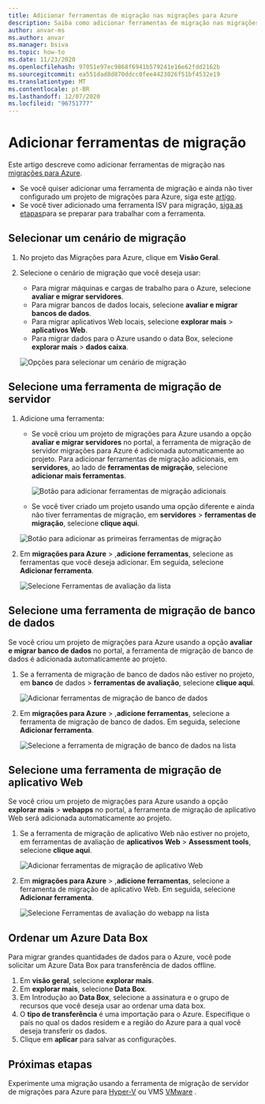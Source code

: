 ```yaml
---
title: Adicionar ferramentas de migração nas migrações para Azure
description: Saiba como adicionar ferramentas de migração nas migrações para Azure.
author: anvar-ms
ms.author: anvar
ms.manager: bsiva
ms.topic: how-to
ms.date: 11/23/2020
ms.openlocfilehash: 97051e97ec9868f6941b579241e16e62fdd2162b
ms.sourcegitcommit: ea551dad8d870ddcc0fee4423026f51bf4532e19
ms.translationtype: MT
ms.contentlocale: pt-BR
ms.lasthandoff: 12/07/2020
ms.locfileid: "96751777"
---
```

# <a name="add-migration-tools"></a>Adicionar ferramentas de migração

Este artigo descreve como adicionar ferramentas de migração nas [migrações para Azure](./migrate-services-overview.md).

- Se você quiser adicionar uma ferramenta de migração e ainda não tiver configurado um projeto de migrações para Azure, siga este [artigo](create-manage-projects.md).
- Se você tiver adicionado uma ferramenta ISV para migração, [siga as etapas](prepare-isv-movere.md)para se preparar para trabalhar com a ferramenta.

## <a name="select-a-migration-scenario"></a>Selecionar um cenário de migração

1. No projeto das Migrações para Azure, clique em **Visão Geral**.
2. Selecione o cenário de migração que você deseja usar:

    - Para migrar máquinas e cargas de trabalho para o Azure, selecione **avaliar e migrar servidores**.
    - Para migrar bancos de dados locais, selecione **avaliar e migrar bancos de dados**.
    - Para migrar aplicativos Web locais, selecione **explorar mais**  >  **aplicativos Web**.
    - Para migrar dados para o Azure usando o data Box, selecione **explorar mais**  >  **dados caixa**.

    ![Opções para selecionar um cenário de migração](./media/how-to-migrate/migrate-scenario.png)


## <a name="select-a-server-migration-tool"></a>Selecione uma ferramenta de migração de servidor

1. Adicione uma ferramenta:

    - Se você criou um projeto de migrações para Azure usando a opção **avaliar e migrar servidores** no portal, a ferramenta de migração de servidor migrações para Azure é adicionada automaticamente ao projeto. Para adicionar ferramentas de migração adicionais, em **servidores**, ao lado de **ferramentas de migração**, selecione **adicionar mais ferramentas**.
    
         ![Botão para adicionar ferramentas de migração adicionais](./media/how-to-migrate/add-migration-tools.png)

    - Se você tiver criado um projeto usando uma opção diferente e ainda não tiver ferramentas de migração, em **servidores**  >  **ferramentas de migração**, selecione **clique aqui**.

    ![Botão para adicionar as primeiras ferramentas de migração](./media/how-to-migrate/no-migration-tool.png)

2. Em **migrações para Azure**  >  ,**adicione ferramentas**, selecione as ferramentas que você deseja adicionar. Em seguida, selecione **Adicionar ferramenta**.

    ![Selecione Ferramentas de avaliação da lista](./media/how-to-migrate/select-migration-tool.png)


## <a name="select-a-database-migration-tool"></a>Selecione uma ferramenta de migração de banco de dados

Se você criou um projeto de migrações para Azure usando a opção **avaliar e migrar banco de dados** no portal, a ferramenta de migração de banco de dados é adicionada automaticamente ao projeto. 

1. Se a ferramenta de migração de banco de dados não estiver no projeto, em **banco** de dados  >  **ferramentas de avaliação**, selecione **clique aqui**.
    
    ![Adicionar ferramentas de migração de banco de dados](./media/how-to-migrate/no-database-migration-tool.png)


2. Em **migrações para Azure**  >  ,**adicione ferramentas**, selecione a ferramenta de migração de banco de dados. Em seguida, selecione **Adicionar ferramenta**.

    ![Selecione a ferramenta de migração de banco de dados na lista](./media/how-to-migrate/select-database-migration-tool.png)

    

## <a name="select-a-web-app-migration-tool"></a>Selecione uma ferramenta de migração de aplicativo Web

Se você criou um projeto de migrações para Azure usando a opção **explorar mais**  >  **webapps** no portal, a ferramenta de migração de aplicativo Web será adicionada automaticamente ao projeto. 

1. Se a ferramenta de migração de aplicativo Web não estiver no projeto, em ferramentas de avaliação de **aplicativos Web**  >  **Assessment tools**, selecione **clique aqui**.

    ![Adicionar ferramentas de migração de aplicativo Web](./media/how-to-migrate/no-web-app-migration-tool.png)
 

2. Em **migrações para Azure**  >  ,**adicione ferramentas**, selecione a ferramenta de migração de aplicativo Web. Em seguida, selecione **Adicionar ferramenta**.

    ![Selecione Ferramentas de avaliação do webapp na lista](./media/how-to-migrate/select-web-app-migration-tool.png)


## <a name="order-an-azure-data-box"></a>Ordenar um Azure Data Box

Para migrar grandes quantidades de dados para o Azure, você pode solicitar um Azure Data Box para transferência de dados offline.

1. Em **visão geral**, selecione **explorar mais**.
2. Em **explorar mais**, selecione **Data Box**.
3. Em Introdução ao **Data Box**, selecione a assinatura e o grupo de recursos que você deseja usar ao ordenar uma data box.
4. O **tipo de transferência** é uma importação para o Azure. Especifique o país no qual os dados residem e a região do Azure para a qual você deseja transferir os dados. 
5. Clique em **aplicar** para salvar as configurações.

## <a name="next-steps"></a>Próximas etapas

Experimente uma migração usando a ferramenta de migração de servidor de migrações para Azure para [Hyper-V](tutorial-migrate-hyper-v.md) ou VMS [VMware](tutorial-migrate-vmware.md) .
